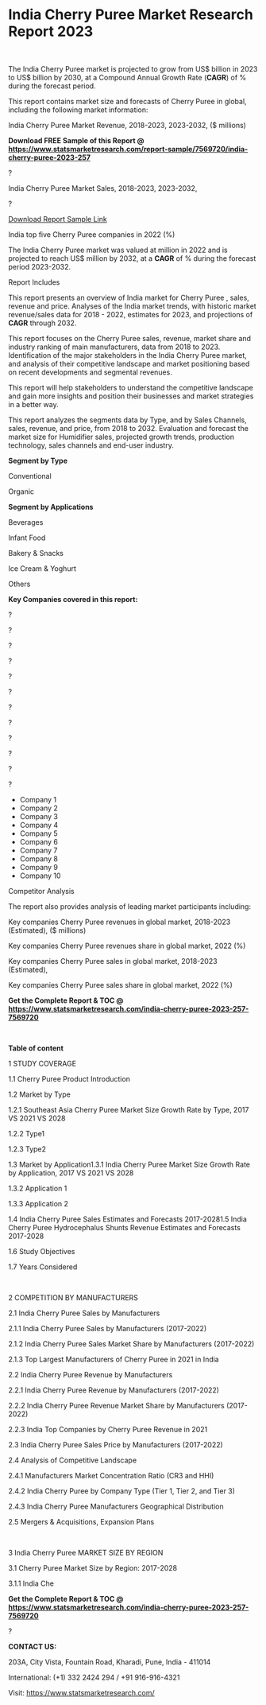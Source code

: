 <h1>India Cherry Puree Market Research Report 2023</h1><br/><p>The India Cherry Puree market is projected to grow from US$ billion in 2023 to US$ billion by 2030, at a Compound Annual Growth Rate (<strong>CAGR</strong>) of % during the forecast period.</p>
 
 
 
 <p>This report contains market size and forecasts of Cherry Puree in global, including the following market information:</p>
 
 
 
 <p>India Cherry Puree Market Revenue, 2018-2023, 2023-2032, ($ millions)</p>
 
 
 
 <div><b>Download FREE Sample of this Report @ <a href="https://www.statsmarketresearch.com/download-free-sample/7569720/india-cherry-puree-2023-257">https://www.statsmarketresearch.com/report-sample/7569720/india-cherry-puree-2023-257</a></b></div>
 
 
 
 <p>? </p>
 
 
 
 <p>India Cherry Puree Market Sales, 2018-2023, 2023-2032,</p>
 
 
 
 <p>? </p>
 
 
 
 <p><a href="https://www.statsmarketresearch.com/download-free-sample/7569720/india-cherry-puree-2023-257">Download Report Sample Link</a></p>
 
 
 
 <p>India top five Cherry Puree companies in 2022 (%)</p>
 
 
 
 <p>The India Cherry Puree market was valued at million in 2022 and is projected to reach US$ million by 2032, at a <strong>CAGR</strong> of % during the forecast period 2023-2032.</p>
 
 
 
 <p>Report Includes</p>
 
 
 
 <p>This report presents an overview of India market for Cherry Puree , sales, revenue and price. Analyses of the India market trends, with historic market revenue/sales data for 2018 - 2022, estimates for 2023, and projections of <strong>CAGR</strong> through 2032.</p>
 
 
 
 <p>This report focuses on the Cherry Puree sales, revenue, market share and industry ranking of main manufacturers, data from 2018 to 2023. Identification of the major stakeholders in the India Cherry Puree market, and analysis of their competitive landscape and market positioning based on recent developments and segmental revenues.</p>
 
 
 
 <p>This report will help stakeholders to understand the competitive landscape and gain more insights and position their businesses and market strategies in a better way.</p>
 
 
 
 <p>This report analyzes the segments data by Type, and by Sales Channels, sales, revenue, and price, from 2018 to 2032. Evaluation and forecast the market size for Humidifier sales, projected growth trends, production technology, sales channels and end-user industry.</p>
 
 
 
 <p><strong>Segment by Type</strong></p>
 
 
 
 <p>Conventional</p>
 
 
 
 <p>Organic</p>
 
 
 
 <p><strong>Segment <strong><strong>by Applications</strong></strong></strong></p>
 
 
 
 <p>Beverages</p>
 
 
 
 <p>Infant Food</p>
 
 
 
 <p>Bakery & Snacks</p>
 
 
 
 <p>Ice Cream & Yoghurt</p>
 
 
 
 <p>Others</p>
 
 
 
 <p><strong>Key Companies covered in this report:</strong></p>
 
 
 
 <p>? </p>
 
 
 
 <p>? </p>
 
 
 
 <p>? </p>
 
 
 
 <p>? </p>
 
 
 
 <p>? </p>
 
 
 
 <p>? </p>
 
 
 
 <p>? </p>
 
 
 
 <p>? </p>
 
 
 
 <p>? </p>
 
 
 
 <p>? </p>
 
 
 
 <p>? </p>
 
 
 
 <p>? </p>
 
 
 
 <ul>
 
 <li>Company 1</li>
 
 <li>Company 2</li>
 
 <li>Company 3</li>
 
 <li>Company 4</li>
 
 <li>Company 5</li>
 
 <li>Company 6</li>
 
 <li>Company 7</li>
 
 <li>Company 8</li>
 
 <li>Company 9</li>
 
 <li>Company 10</li>
 
 </ul>
 
 
 
 <p>Competitor Analysis</p>
 
 
 
 <p>The report also provides analysis of leading market participants including:</p>
 
 
 
 <p>Key companies Cherry Puree revenues in global market, 2018-2023 (Estimated), ($ millions)</p>
 
 
 
 <p>Key companies Cherry Puree revenues share in global market, 2022 (%)</p>
 
 
 
 <p>Key companies Cherry Puree sales in global market, 2018-2023 (Estimated),</p>
 
 
 
 <p>Key companies Cherry Puree sales share in global market, 2022 (%)</p>
 
 
 
 <div><b>Get the Complete Report & TOC @ <a href="https://www.statsmarketresearch.com/india-cherry-puree-2023-257-7569720">https://www.statsmarketresearch.com/india-cherry-puree-2023-257-7569720</a></b></div>
 
 
 
 <p><br />
 
 <b>Table of content</b></p>
 
 
 
 <p>1 STUDY COVERAGE<br />
 
 1.1 Cherry Puree Product Introduction<br />
 
 1.2 Market by Type<br />
 
 1.2.1 Southeast Asia Cherry Puree Market Size Growth Rate by Type, 2017 VS 2021 VS 2028<br />
 
 1.2.2 Type1<br />
 
 1.2.3 Type2<br />
 
 1.3 Market by Application1.3.1 India Cherry Puree Market Size Growth Rate by Application, 2017 VS 2021 VS 2028<br />
 
 1.3.2 Application 1<br />
 
 1.3.3 Application 2<br />
 
 1.4 India Cherry Puree Sales Estimates and Forecasts 2017-20281.5 India Cherry Puree Hydrocephalus Shunts Revenue Estimates and Forecasts 2017-2028<br />
 
 1.6 Study Objectives<br />
 
 1.7 Years Considered<br />
 
 <br />
 
 2 COMPETITION BY MANUFACTURERS<br />
 
 2.1 India Cherry Puree Sales by Manufacturers<br />
 
 2.1.1 India Cherry Puree Sales by Manufacturers (2017-2022)<br />
 
 2.1.2 India Cherry Puree Sales Market Share by Manufacturers (2017-2022)<br />
 
 2.1.3 Top Largest Manufacturers of Cherry Puree in 2021 in India<br />
 
 2.2 India Cherry Puree Revenue by Manufacturers<br />
 
 2.2.1 India Cherry Puree Revenue by Manufacturers (2017-2022)<br />
 
 2.2.2 India Cherry Puree Revenue Market Share by Manufacturers (2017-2022)<br />
 
 2.2.3 India Top Companies by Cherry Puree Revenue in 2021<br />
 
 2.3 India Cherry Puree Sales Price by Manufacturers (2017-2022)<br />
 
 2.4 Analysis of Competitive Landscape<br />
 
 2.4.1 Manufacturers Market Concentration Ratio (CR3 and HHI)<br />
 
 2.4.2 India Cherry Puree by Company Type (Tier 1, Tier 2, and Tier 3)<br />
 
 2.4.3 India Cherry Puree Manufacturers Geographical Distribution<br />
 
 2.5 Mergers & Acquisitions, Expansion Plans<br />
 
 <br />
 
 3 India Cherry Puree MARKET SIZE BY REGION<br />
 
 3.1 Cherry Puree Market Size by Region: 2017-2028<br />
 
 3.1.1 India Che</p>
 
 
 
 <div><b>Get the Complete Report & TOC @ <a href="https://www.statsmarketresearch.com/india-cherry-puree-2023-257-7569720">https://www.statsmarketresearch.com/india-cherry-puree-2023-257-7569720</a></b></div>
 
 
 
 <p>? </p>
 
 
 
 <p><b>CONTACT US:</b><br />
 
 203A, City Vista, Fountain Road, Kharadi, Pune, India - 411014<br />
 
 International: (+1) 332 2424 294 / +91 916-916-4321<br />
 
 Visit: <a href="https://www.statsmarketresearch.com/">https://www.statsmarketresearch.com/</a></p>
